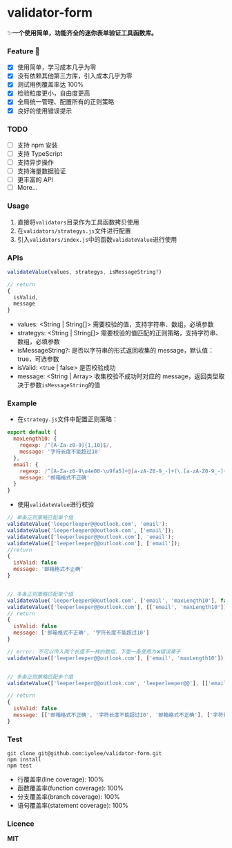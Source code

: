 # validator-form
✨**一个使用简单，功能齐全的迷你表单验证工具函数库。**

### Feature 🚀
- [x] 使用简单，学习成本几乎为零
- [x] 没有依赖其他第三方库，引入成本几乎为零
- [x] 测试用例覆盖率达 100%
- [x] 检验粒度更小，自由度更高
- [x] 全局统一管理、配置所有的正则策略
- [x] 良好的使用错误提示

### TODO
- [ ] 支持 npm 安装
- [ ] 支持 TypeScript
- [ ] 支持异步操作
- [ ] 支持海量数据验证
- [ ] 更丰富的 API
- [ ] More...

### Usage
1. 直接将```validators```目录作为工具函数拷贝使用
2. 在```validators/strategys.js```文件进行配置
3. 引入```validators/index.js```中的函数```validateValue```进行使用

### APIs
``` js
validateValue(values, strategys, isMessageString?)

// return
{
  isValid,
  message
}
```
- values: <String | String[]> 需要校验的值，支持字符串、数组，必填参数
- strategys: <String | String[]> 需要校验的值匹配的正则策略，支持字符串、数组，必填参数
- isMessageString?: <Boolean> 是否以字符串的形式返回收集的 message，默认值：true，可选参数 
- isValid: <true | false> 是否校验成功
- message: <String | Array> 收集校验不成功时对应的 message，返回类型取决于参数```isMessageString```的值

### Example
- 在```strategy.js```文件中配置正则策略：
``` js
export default {
  maxLength10: {
    regexp: /^[A-Za-z0-9]{1,10}$/,
    message: '字符长度不能超过10'
  },
  email: {
    regexp: /^[A-Za-z0-9\u4e00-\u9fa5]+@[a-zA-Z0-9_-]+(\.[a-zA-Z0-9_-]+)+$/,
    message: '邮箱格式不正确'
  }
}
```

- 使用```validateValue```进行校验
``` js
// 单条正则策略匹配单个值
validateValue('leeperleeper@@outlook.com', 'email');
validateValue('leeperleeper@@outlook.com', ['email']);
validateValue(['leeperleeper@@outlook.com'], 'email');
validateValue(['leeperleeper@@outlook.com'], ['email']);
//return
{
  isValid: false
  message: '邮箱格式不正确'
}


// 多条正则策略匹配单个值
validateValue('leeperleeper@@outlook.com', ['email', 'maxLength10'], false);
validateValue(['leeperleeper@@outlook.com'], [['email', 'maxLength10']], false);
// return
{
  isValid: false
  message: ['邮箱格式不正确', '字符长度不能超过10']
}

// error: 不可以传入两个长度不一样的数组，下面一条使用为❌错误栗子
validateValue(['leeperleeper@@outlook.com'], ['email', 'maxLength10']);


// 多条正则策略匹配多个值
validateValue(['leeperleeper@@outlook.com', 'leeperleeper@@'], [['email', 'maxLength10', 'email'], ['maxLength10']], false);

// return
{
  isValid: false
  message: [['邮箱格式不正确', '字符长度不能超过10', '邮箱格式不正确'], ['字符长度不能超过10']]
}
```

### Test
```
git clone git@github.com:iyolee/validator-form.git
npm install
npm test
```
- 行覆盖率(line coverage): 100%
- 函数覆盖率(function coverage): 100%
- 分支覆盖率(branch coverage): 100%
- 语句覆盖率(statement coverage): 100%

### Licence
**MIT**
